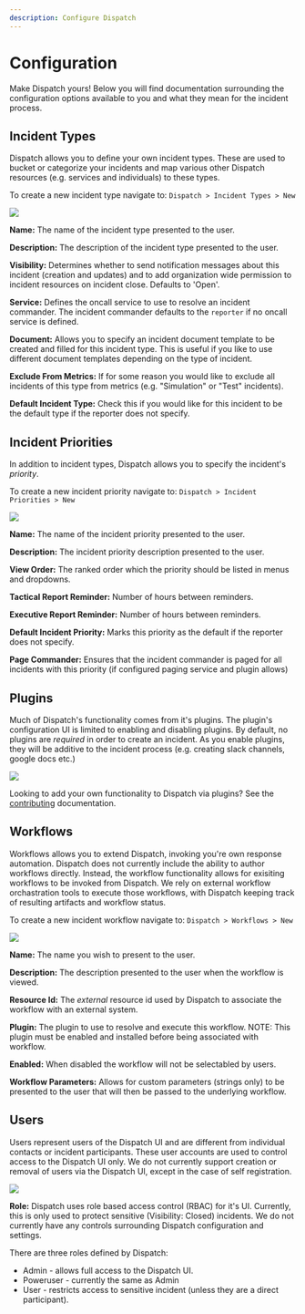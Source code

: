 ```yaml
---
description: Configure Dispatch
---
```


# Configuration

Make Dispatch yours! Below you will find documentation surrounding the configuration options available to you and what they mean for the incident process.

## Incident Types

Dispatch allows you to define your own incident types. These are used to bucket or categorize your incidents and map various other Dispatch resources (e.g. services and individuals) to these types.

To create a new incident type navigate to: `Dispatch > Incident Types > New`

![](../../.gitbook/assets/admin-ui-incident-types.png)

**Name:** The name of the incident type presented to the user.

**Description:** The description of the incident type presented to the user.

**Visibility:** Determines whether to send notification messages about this incident (creation and updates) and to add organization wide permission to incident resources on incident close. Defaults to 'Open'.

**Service:** Defines the oncall service to use to resolve an incident commander. The incident commander defaults to the `reporter` if no oncall service is defined.

**Document:** Allows you to specify an incident document template to be created and filled for this incident type. This is useful if you like to use different document templates depending on the type of incident.

**Exclude From Metrics:** If for some reason you would like to exclude all incidents of this type from metrics (e.g. "Simulation" or "Test" incidents).

**Default Incident Type:** Check this if you would like for this incident to be the default type if the reporter does not specify.

## Incident Priorities

In addition to incident types, Dispatch allows you to specify the incident's _priority_.

To create a new incident priority navigate to: `Dispatch > Incident Priorities > New`

![](../../.gitbook/assets/admin-ui-incident-priorities.png)

**Name:** The name of the incident priority presented to the user.

**Description:** The incident priority description presented to the user.

**View Order:** The ranked order which the priority should be listed in menus and dropdowns.

**Tactical Report Reminder:** Number of hours between reminders.

**Executive Report Reminder:** Number of hours between reminders.

**Default Incident Priority:** Marks this priority as the default if the reporter does not specify.

**Page Commander:** Ensures that the incident commander is paged for all incidents with this priority (if configured paging service and plugin allows)

## Plugins

Much of Dispatch's functionality comes from it's plugins. The plugin's configuration UI is limited to enabling and disabling plugins. By default, no plugins are _required_ in order to create an incident. As you enable plugins, they will be additive to the incident process (e.g. creating slack channels, google docs etc.)

![](../../.gitbook/assets/admin-ui-incident-plugins.png)

Looking to add your own functionality to Dispatch via plugins? See the [contributing](../../contributing/plugins/README.md) documentation.

## Workflows

Workflows allows you to extend Dispatch, invoking you're own response automation. Dispatch does not currently include the ability to author workflows directly. Instead, the workflow functionality allows for exisiting workflows to be invoked from Dispatch. We rely on external workflow orchastration tools to execute those workflows, with Dispatch keeping track of resulting artifacts and workflow status.

To create a new incident workflow navigate to: `Dispatch > Workflows > New`

![](../../.gitbook/assets/admin-ui-incident-workflows.png)

**Name:** The name you wish to present to the user.

**Description:** The description presented to the user when the workflow is viewed.

**Resource Id:** The _external_ resource id used by Dispatch to associate the workflow with an external system.

**Plugin:** The plugin to use to resolve and execute this workflow. NOTE: This plugin must be enabled and installed before being associated with workflow.

**Enabled:** When disabled the workflow will not be selectabled by users.

**Workflow Parameters:** Allows for custom parameters (strings only) to be presented to the user that will then be passed to the underlying workflow.

## Users

Users represent users of the Dispatch UI and are different from individual contacts or incident participants. These user accounts are used to control access to the Dispatch UI only. We do not currently support creation or removal of users via the Dispatch UI, except in the case of self registration.

![](../../.gitbook/assets/admin-ui-incident-users.png)

**Role:** Dispatch uses role based access control (RBAC) for it's UI. Currently, this is only used to protect sensitive (Visibility: Closed) incidents. We do not currently have any controls surrounding Dispatch configuration and settings.

There are three roles defined by Dispatch:

- Admin - allows full access to the Dispatch UI.
- Poweruser - currently the same as Admin
- User - restricts access to sensitive incident (unless they are a direct participant).

